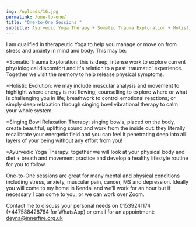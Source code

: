```yaml
---
img: /uploads/16.jpg
permalink: /one-to-one/
title: "One-to-One Sessions "
subtitle: Ayurvedic Yoga Therapy + Somatic Trauma Exploration + Holistic Evolution
---
```

I am qualified in therapeutic Yoga to help you manage or move on from stress and anxiety in mind and body. This may be:

\*Somatic Trauma Exploration: this is deep, intense work to explore current physiological discomfort and it's relation to a past 'traumatic' experience. Together we visit the memory to help release physical symptoms.

\*Holistic Evolution: we may include muscular analysis and movement to highlight where energy is not flowing; counselling to explore where or what is challenging you in life; breathwork to control emotional reactions; or simply deep relaxation through singing bowl vibrational therapy to calm your whole system. 

\*Singing Bowl Relaxation Therapy: singing bowls, placed on the body, create beautiful, uplifting sound and work from the inside out: they literally recalibrate your energetic field and you can feel it penetrating deep into all layers of your being without any effort from you! 

\*Ayurvedic Yoga Therapy: together we will look at your physical body and diet + breath and movement practice and develop a healthy lifestyle routine for you to follow.

One-to-One sessions are great for many mental and physical conditions including stress, anxiety, muscular pain, cancer, MS and depression. Ideally you will come to my home in Kendal and we'll work for an hour but if necessary I can come to you, or we can work over Zoom.

Contact me to discuss your personal needs on 01539241174 (+447588428764 for WhatsApp) or email for an appointment: deyna@innerfire.org.uk